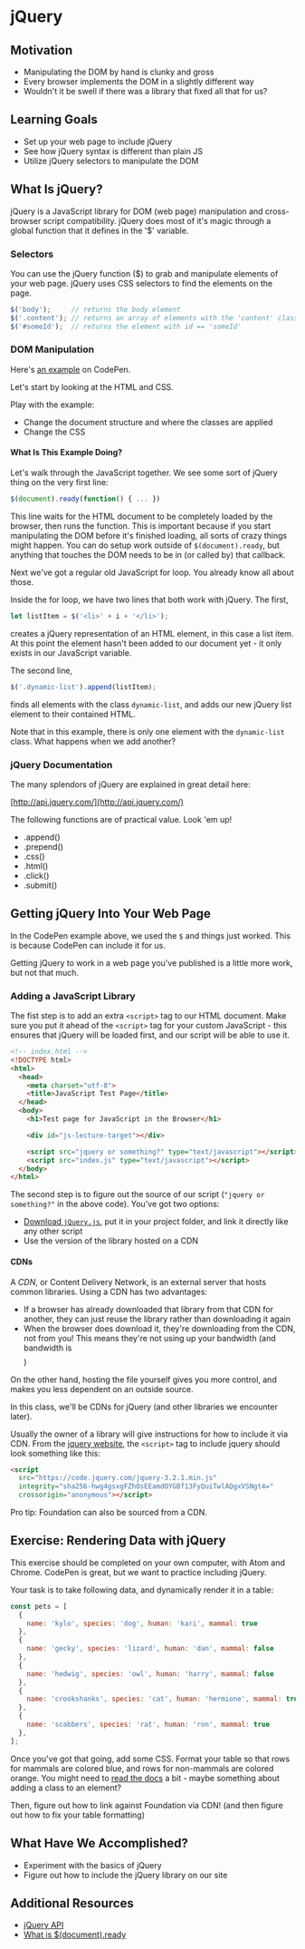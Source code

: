 # jQuery

## Motivation
- Manipulating the DOM by hand is clunky and gross
- Every browser implements the DOM in a slightly different way
- Wouldn't it be swell if there was a library that fixed all that for us?

## Learning Goals
- Set up your web page to include jQuery
- See how jQuery syntax is different than plain JS
- Utilize jQuery selectors to manipulate the DOM

## What Is jQuery?
jQuery is a JavaScript library for DOM (web page) manipulation and cross-browser script compatibility. jQuery does most of it's magic through a global function that it defines in the '$' variable.

### Selectors

You can use the jQuery function ($) to grab and manipulate elements of your web page. jQuery uses CSS selectors to find the elements on the page.

```javascript
$('body');     // returns the body element
$('.content'); // returns an array of elements with the 'content' class
$('#someId');  // returns the element with id == 'someId'
```

### DOM Manipulation

Here's [an example](https://codepen.io/adadev/pen/Xzzmey) on CodePen.

Let's start by looking at the HTML and CSS.

Play with the example:

* Change the document structure and where the classes are applied
* Change the CSS

#### What Is This Example Doing?
Let's walk through the JavaScript together. We see some sort of jQuery thing on the very first line:

```javascript
$(document).ready(function() { ... })
```

This line waits for the HTML document to be completely loaded by the browser, then runs the function. This is important because if you start manipulating the DOM before it's finished loading, all sorts of crazy things might happen. You can do setup work outside of `$(document).ready`, but anything that touches the DOM needs to be in (or called by) that callback.

Next we've got a regular old JavaScript for loop. You already know all about those.

Inside the for loop, we have two lines that both work with jQuery. The first,

```javascript
let listItem = $('<li>' + i + '</li>');
```

creates a jQuery representation of an HTML element, in this case a list item. At this point the element hasn't been added to our document yet - it only exists in our JavaScript variable.

The second line,

```javascript
$('.dynamic-list').append(listItem);
```

finds all elements with the class `dynamic-list`, and adds our new jQuery list element to their contained HTML.

Note that in this example, there is only one element with the `dynamic-list` class. What happens when we add another?

### jQuery Documentation

The many splendors of jQuery are explained in great detail here:

[http://api.jquery.com/](http://api.jquery.com/)

The following functions are of practical value. Look 'em up!

* .append()
* .prepend()
* .css()
* .html()
* .click()
* .submit()

## Getting jQuery Into Your Web Page
In the CodePen example above, we used the `$` and things just worked. This is because CodePen can include it for us.

Getting jQuery to work in a web page you've published is a little more work, but not that much.

### Adding a JavaScript Library
The fist step is to add an extra `<script>` tag to our HTML document. Make sure you put it ahead of the `<script>` tag for your custom JavaScript - this ensures that jQuery will be loaded first, and our script will be able to use it.

```html
<!-- index.html -->
<!DOCTYPE html>
<html>
  <head>
    <meta charset="utf-8">
    <title>JavaScript Test Page</title>
  </head>
  <body>
    <h1>Test page for JavaScript in the Browser</h1>

    <div id="js-lecture-target"></div>

    <script src="jquery or something?" type="text/javascript"></script>
    <script src="index.js" type="text/javascript"></script>
  </body>
</html>
```

The second step is to figure out the source of our script (`"jquery or something?"` in the above code). You've got two options:
* [Download `jQuery.js`](http://jquery.com/download/), put it in your project folder, and link it directly like any other script
* Use the version of the library hosted on a CDN

#### CDNs

A _CDN_, or Content Delivery Network, is an external server that hosts common libraries. Using a CDN has two advantages:
* If a browser has already downloaded that library from that CDN for another, they can just reuse the library rather than downloading it again
* When the browser does download it, they're downloading from the CDN, not from you! This means they're not using up your bandwidth (and bandwidth is $$$$)

On the other hand, hosting the file yourself gives you more control, and makes you less dependent on an outside source.

In this class, we'll be CDNs for jQuery (and other libraries we encounter later).

Usually the owner of a library will give instructions for how to include it via CDN. From the [jquery website](https://code.jquery.com/), the `<script>` tag to include jquery should look something like this:

```html
<script
  src="https://code.jquery.com/jquery-3.2.1.min.js"
  integrity="sha256-hwg4gsxgFZhOsEEamdOYGBf13FyQuiTwlAQgxVSNgt4="
  crossorigin="anonymous"></script>
```

Pro tip: Foundation can also be sourced from a CDN.

## Exercise: Rendering Data with jQuery
This exercise should be completed on your own computer, with Atom and Chrome. CodePen is great, but we want to practice including jQuery.

Your task is to take following data, and dynamically render it in a table:

```javascript
const pets = [
  {
    name: 'kylo', species: 'dog', human: 'kari', mammal: true
  },
  {
    name: 'gecky', species: 'lizard', human: 'dan', mammal: false
  },
  {
    name: 'hedwig', species: 'owl', human: 'harry', mammal: false
  },
  {
    name: 'crookshanks', species: 'cat', human: 'hermione', mammal: true
  },
  {
    name: 'scabbers', species: 'rat', human: 'ron', mammal: true
  },
];
```

Once you've got that going, add some CSS. Format your table so that rows for mammals are colored blue, and rows for non-mammals are colored orange. You might need to [read the docs](https://api.jquery.com/) a bit - maybe something about adding a class to an element?

Then, figure out how to link against Foundation via CDN! (and then figure out how to fix your table formatting)

## What Have We Accomplished?
- Experiment with the basics of jQuery
- Figure out how to include the jQuery library on our site

## Additional Resources
- [jQuery API](http://api.jquery.com/)
- [What is $(document).ready](https://learn.jquery.com/using-jquery-core/document-ready/)
